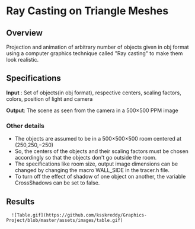 # Ray Casting on Triangle Meshes

## Overview

  Projection and animation of arbitrary number of objects given in obj format using a computer graphics technique called "Ray casting" to make them look realistic.

 ## Specifications
  
  <b>Input</b> : Set of objects(in obj format), respective centers, scaling factors, colors, position of light and camera

  <b>Output</b>: The scene as seen from the camera in a 500×500 PPM image

 ### Other details

   * The objects are assumed to be in a 500×500×500 room centered at (250,250,−250)
   * So, the centers of the objects and their scaling factors must be chosen accordingly so that the objects don't go outside the room.
   * The specifications like room size, output image dimensions can be changed by changing the macro WALL_SIDE in the tracer.h file.
   * To turn off the effect of shadow of one object on another, the variable CrossShadows can be set to false.
   
## Results

      ![Table.gif](https://github.com/ksskreddy/Graphics-Project/blob/master/assets/images/table.gif)

